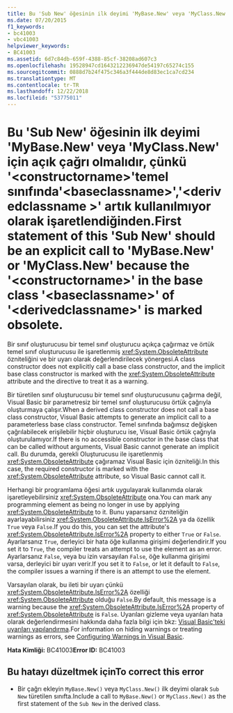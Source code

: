 ```yaml
---
title: Bu 'Sub New' öğesinin ilk deyimi 'MyBase.New' veya 'MyClass.New' için açık çağrı olmalıdır, çünkü '&lt;constructorname&gt;'temel sınıfında'&lt;baseclassname&gt;','&lt;derivedclassname &gt;' artık kullanılmıyor olarak işaretlendiğinden.
ms.date: 07/20/2015
f1_keywords:
- bc41003
- vbc41003
helpviewer_keywords:
- BC41003
ms.assetid: 6d7c84db-659f-4388-85cf-38208ad607c3
ms.openlocfilehash: 19528947cd1643212236947de54197c65274c155
ms.sourcegitcommit: 0888d7b24f475c346a3f444de8d83ec1ca7cd234
ms.translationtype: MT
ms.contentlocale: tr-TR
ms.lasthandoff: 12/22/2018
ms.locfileid: "53775011"
---
```

# <a name="first-statement-of-this-sub-new-should-be-an-explicit-call-to-mybasenew-or-myclassnew-because-the-ltconstructornamegt-in-the-base-class-ltbaseclassnamegt-of-ltderivedclassnamegt-is-marked-obsolete"></a><span data-ttu-id="87582-102">Bu 'Sub New' öğesinin ilk deyimi 'MyBase.New' veya 'MyClass.New' için açık çağrı olmalıdır, çünkü '&lt;constructorname&gt;'temel sınıfında'&lt;baseclassname&gt;','&lt;derivedclassname &gt;' artık kullanılmıyor olarak işaretlendiğinden.</span><span class="sxs-lookup"><span data-stu-id="87582-102">First statement of this 'Sub New' should be an explicit call to 'MyBase.New' or 'MyClass.New' because the '&lt;constructorname&gt;' in the base class '&lt;baseclassname&gt;' of '&lt;derivedclassname&gt;' is marked obsolete.</span></span>
<span data-ttu-id="87582-103">Bir sınıf oluşturucusu bir temel sınıf oluşturucu açıkça çağırmaz ve örtük temel sınıf oluşturucusu ile işaretlenmiş <xref:System.ObsoleteAttribute> özniteliğini ve bir uyarı olarak değerlendirilecek yönergesi.</span><span class="sxs-lookup"><span data-stu-id="87582-103">A class constructor does not explicitly call a base class constructor, and the implicit base class constructor is marked with the <xref:System.ObsoleteAttribute> attribute and the directive to treat it as a warning.</span></span>  
  
 <span data-ttu-id="87582-104">Bir türetilen sınıf oluşturucusu bir temel sınıf oluşturucusunu çağırma değil, Visual Basic bir parametresiz bir temel sınıf oluşturucusu örtük çağrıyla oluşturmaya çalışır.</span><span class="sxs-lookup"><span data-stu-id="87582-104">When a derived class constructor does not call a base class constructor, Visual Basic attempts to generate an implicit call to a parameterless base class constructor.</span></span> <span data-ttu-id="87582-105">Temel sınıfında bağımsız değişken çağrılabilecek erişilebilir hiçbir oluşturucu ise, Visual Basic örtük çağrıyla oluşturulamıyor.</span><span class="sxs-lookup"><span data-stu-id="87582-105">If there is no accessible constructor in the base class that can be called without arguments, Visual Basic cannot generate an implicit call.</span></span> <span data-ttu-id="87582-106">Bu durumda, gerekli Oluşturucusu ile işaretlenmiş <xref:System.ObsoleteAttribute> çağıramaz Visual Basic için özniteliği.</span><span class="sxs-lookup"><span data-stu-id="87582-106">In this case, the required constructor is marked with the <xref:System.ObsoleteAttribute> attribute, so Visual Basic cannot call it.</span></span>  
  
 <span data-ttu-id="87582-107">Herhangi bir programlama öğesi artık uygulayarak kullanımda olarak işaretleyebilirsiniz <xref:System.ObsoleteAttribute> ona.</span><span class="sxs-lookup"><span data-stu-id="87582-107">You can mark any programming element as being no longer in use by applying <xref:System.ObsoleteAttribute> to it.</span></span> <span data-ttu-id="87582-108">Bunu yaparsanız özniteliğin ayarlayabilirsiniz <xref:System.ObsoleteAttribute.IsError%2A> ya da özellik `True` veya `False`.</span><span class="sxs-lookup"><span data-stu-id="87582-108">If you do this, you can set the attribute's <xref:System.ObsoleteAttribute.IsError%2A> property to either `True` or `False`.</span></span> <span data-ttu-id="87582-109">Ayarlarsanız `True`, derleyici bir hata öğe kullanma girişimi değerlendirir.</span><span class="sxs-lookup"><span data-stu-id="87582-109">If you set it to `True`, the compiler treats an attempt to use the element as an error.</span></span> <span data-ttu-id="87582-110">Ayarlarsanız `False`, veya bu izin varsayılan `False`, öğe kullanma girişimi varsa, derleyici bir uyarı verir.</span><span class="sxs-lookup"><span data-stu-id="87582-110">If you set it to `False`, or let it default to `False`, the compiler issues a warning if there is an attempt to use the element.</span></span>  
  
 <span data-ttu-id="87582-111">Varsayılan olarak, bu ileti bir uyarı çünkü <xref:System.ObsoleteAttribute.IsError%2A> özelliği <xref:System.ObsoleteAttribute> olduğu `False`.</span><span class="sxs-lookup"><span data-stu-id="87582-111">By default, this message is a warning because the <xref:System.ObsoleteAttribute.IsError%2A> property of <xref:System.ObsoleteAttribute> is `False`.</span></span> <span data-ttu-id="87582-112">Uyarıları gizleme veya uyarıları hata olarak değerlendirmesini hakkında daha fazla bilgi için bkz: [Visual Basic'teki uyarıları yapılandırma](/visualstudio/ide/configuring-warnings-in-visual-basic).</span><span class="sxs-lookup"><span data-stu-id="87582-112">For information on hiding warnings or treating warnings as errors, see [Configuring Warnings in Visual Basic](/visualstudio/ide/configuring-warnings-in-visual-basic).</span></span>  
  
 <span data-ttu-id="87582-113">**Hata Kimliği:** BC41003</span><span class="sxs-lookup"><span data-stu-id="87582-113">**Error ID:** BC41003</span></span>  
  
## <a name="to-correct-this-error"></a><span data-ttu-id="87582-114">Bu hatayı düzeltmek için</span><span class="sxs-lookup"><span data-stu-id="87582-114">To correct this error</span></span>  
  
-   <span data-ttu-id="87582-115">Bir çağrı ekleyin `MyBase.New()` veya `MyClass.New()` ilk deyimi olarak `Sub New` türetilen sınıfta.</span><span class="sxs-lookup"><span data-stu-id="87582-115">Include a call to `MyBase.New()` or `MyClass.New()` as the first statement of the `Sub New` in the derived class.</span></span>